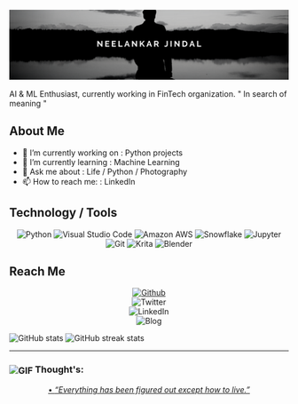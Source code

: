 ![](https://github.com/neelankar/neelankar/blob/master/profile.png)

AI & ML Enthusiast, currently working in FinTech organization.
" In search of meaning "

## About Me
- 🔭 I’m currently working on : Python projects 
- 🌱 I’m currently learning : Machine Learning 
- 💬 Ask me about : Life / Python / Photography 
- 📫 How to reach me: : LinkedIn 

## Technology / Tools 
<p align="center">
<a target="_blank"><img alt="Python" src="https://img.shields.io/badge/Python-%2312100E.svg?logo=python&logoColor=blue&style=for-the-badge"/></a> 
<a target="_blank"><img alt="Visual Studio Code" src="https://img.shields.io/badge/Visual%20Studio%20Code-%2312100E.svg?logo=visual-studio-code&style=for-the-badge&logoColor=blue"/></a> 
<a target="_blank"><img alt="Amazon AWS" src="https://img.shields.io/badge/amazon%20aws-%2312100E.svg?logo=amazon-aws&style=for-the-badge&logoColor=red"/></a> 
<a target="_blank"><img alt="Snowflake" src="https://img.shields.io/badge/Snowflake-%2312100E.svg?logo=snowflake&logoColor=blue&style=for-the-badge"/></a> 
<a target="_blank"><img alt="Jupyter" src="https://img.shields.io/badge/Jupyter-%2312100E.svg?logo=jupyter&logoColor=red&style=for-the-badge"/></a> 
<a target="_blank"><img alt="Git" src="https://img.shields.io/badge/Git-%2312100E.svg?logo=git&style=for-the-badge"/></a> 
<a target="_blank"><img alt="Krita" src="https://img.shields.io/badge/Krita-%2312100E.svg?logo=krita&style=for-the-badge"/></a> 
  <a target="_blank"><img alt="Blender" src="https://img.shields.io/badge/Blender-%2312100E.svg?logo=blender&style=for-the-badge"/></a> 
</p>

## Reach Me 
<p align="center" float="left">
  <a href="https://github.com/neelankar" target="_blank"><img alt="Github" src="https://img.shields.io/badge/GitHub-%2312100E.svg?&style=for-the-badge&logo=Github&logoColor=white" /></a> </br>
<img alt="Twitter" src="https://img.shields.io/badge/twitter-%2312100E.svg?&style=for-the-badge&logo=twitter&logoColor=blue" /> </br>
<img alt="LinkedIn" src="https://img.shields.io/badge/linkedin-%2312100E.svg?&style=for-the-badge&logo=linkedin&logoColor=blue"/> </br>
<img alt="Blog" src="https://img.shields.io/badge/blog-%2312100E.svg?&style=for-the-badge&logo=blogger&logoColor=white" /> <br>
</p>

<p align= "center">
  
![GitHub stats](https://github-readme-stats.vercel.app/api?username=neelankar&show_icons=true)  ![GitHub streak stats](https://github-readme-streak-stats.herokuapp.com/?user=neelankar)  
</p>

---

### <img align="center" alt="GIF" src="https://github.com/TheDudeThatCode/TheDudeThatCode/blob/master/Assets/hmm.gif" width="20vw" /> Thought's: 
<p align="center">
<a href="https://github.com/marketplace/actions/quote-readme">
• <i> “Everything has been figured out except how to live.”   </i>
</a>
</p>

<!--![Profile views](https://gpvc.arturio.dev/neelankar)  -->
